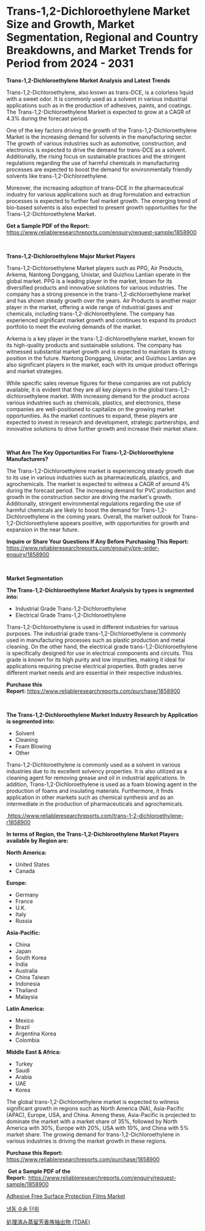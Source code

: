 <p><h1>Trans-1,2-Dichloroethylene Market Size and Growth, Market Segmentation, Regional and Country Breakdowns, and Market Trends for Period from 2024 -  2031</h1></p><p><strong>Trans-1,2-Dichloroethylene Market Analysis and Latest Trends</strong></p>
<p><p>Trans-1,2-Dichloroethylene, also known as trans-DCE, is a colorless liquid with a sweet odor. It is commonly used as a solvent in various industrial applications such as in the production of adhesives, paints, and coatings. The Trans-1,2-Dichloroethylene Market is expected to grow at a CAGR of 4.3% during the forecast period.</p><p>One of the key factors driving the growth of the Trans-1,2-Dichloroethylene Market is the increasing demand for solvents in the manufacturing sector. The growth of various industries such as automotive, construction, and electronics is expected to drive the demand for trans-DCE as a solvent. Additionally, the rising focus on sustainable practices and the stringent regulations regarding the use of harmful chemicals in manufacturing processes are expected to boost the demand for environmentally friendly solvents like trans-1,2-Dichloroethylene.</p><p>Moreover, the increasing adoption of trans-DCE in the pharmaceutical industry for various applications such as drug formulation and extraction processes is expected to further fuel market growth. The emerging trend of bio-based solvents is also expected to present growth opportunities for the Trans-1,2-Dichloroethylene Market.</p></p>
<p><strong>Get a Sample PDF of the Report:&nbsp;</strong> <a href="https://www.reliableresearchreports.com/enquiry/request-sample/1858900">https://www.reliableresearchreports.com/enquiry/request-sample/1858900</a></p>
<p>&nbsp;</p>
<p><strong>Trans-1,2-Dichloroethylene Major Market Players</strong></p>
<p><p>Trans-1,2-Dichloroethylene Market players such as PPG, Air Products, Arkema, Nantong Donggang, Unistar, and Guizhou Lantian operate in the global market. PPG is a leading player in the market, known for its diversified products and innovative solutions for various industries. The company has a strong presence in the trans-1,2-dichloroethylene market and has shown steady growth over the years. Air Products is another major player in the market, offering a wide range of industrial gases and chemicals, including trans-1,2-dichloroethylene. The company has experienced significant market growth and continues to expand its product portfolio to meet the evolving demands of the market.</p><p>Arkema is a key player in the trans-1,2-dichloroethylene market, known for its high-quality products and sustainable solutions. The company has witnessed substantial market growth and is expected to maintain its strong position in the future. Nantong Donggang, Unistar, and Guizhou Lantian are also significant players in the market, each with its unique product offerings and market strategies.</p><p>While specific sales revenue figures for these companies are not publicly available, it is evident that they are all key players in the global trans-1,2-dichloroethylene market. With increasing demand for the product across various industries such as chemicals, plastics, and electronics, these companies are well-positioned to capitalize on the growing market opportunities. As the market continues to expand, these players are expected to invest in research and development, strategic partnerships, and innovative solutions to drive further growth and increase their market share.</p></p>
<p>&nbsp;</p>
<p><strong>What Are The Key Opportunities For Trans-1,2-Dichloroethylene Manufacturers?</strong></p>
<p><p>The Trans-1,2-Dichloroethylene market is experiencing steady growth due to its use in various industries such as pharmaceuticals, plastics, and agrochemicals. The market is expected to witness a CAGR of around 4% during the forecast period. The increasing demand for PVC production and growth in the construction sector are driving the market's growth. Additionally, stringent environmental regulations regarding the use of harmful chemicals are likely to boost the demand for Trans-1,2-Dichloroethylene in the coming years. Overall, the market outlook for Trans-1,2-Dichloroethylene appears positive, with opportunities for growth and expansion in the near future.</p></p>
<p><strong>Inquire or Share Your Questions If Any Before Purchasing This Report:</strong> <a href="https://www.reliableresearchreports.com/enquiry/pre-order-enquiry/1858900">https://www.reliableresearchreports.com/enquiry/pre-order-enquiry/1858900</a></p>
<p>&nbsp;</p>
<p><strong>Market Segmentation</strong></p>
<p><strong>The Trans-1,2-Dichloroethylene Market Analysis by types is segmented into:</strong></p>
<p><ul><li>Industrial Grade Trans-1,2-Dichloroethylene</li><li>Electrical Grade Trans-1,2-Dichloroethylene</li></ul></p>
<p><p>Trans-1,2-Dichloroethylene is used in different industries for various purposes. The industrial grade trans-1,2-Dichloroethylene is commonly used in manufacturing processes such as plastic production and metal cleaning. On the other hand, the electrical grade trans-1,2-Dichloroethylene is specifically designed for use in electrical components and circuits. This grade is known for its high purity and low impurities, making it ideal for applications requiring precise electrical properties. Both grades serve different market needs and are essential in their respective industries.</p></p>
<p><strong>Purchase this Report:&nbsp;</strong><a href="https://www.reliableresearchreports.com/purchase/1858900">https://www.reliableresearchreports.com/purchase/1858900</a></p>
<p>&nbsp;</p>
<p><strong>The Trans-1,2-Dichloroethylene Market Industry Research by Application is segmented into:</strong></p>
<p><ul><li>Solvent</li><li>Cleaning</li><li>Foam Blowing</li><li>Other</li></ul></p>
<p><p>Trans-1,2-Dichloroethylene is commonly used as a solvent in various industries due to its excellent solvency properties. It is also utilized as a cleaning agent for removing grease and oil in industrial applications. In addition, Trans-1,2-Dichloroethylene is used as a foam blowing agent in the production of foams and insulating materials. Furthermore, it finds application in other markets such as chemical synthesis and as an intermediate in the production of pharmaceuticals and agrochemicals.</p></p>
<p><a href="https://www.reliableresearchreports.com/trans-1-2-dichloroethylene-r1858900">&nbsp;https://www.reliableresearchreports.com/trans-1-2-dichloroethylene-r1858900</a></p>
<p><strong>In terms of Region, the Trans-1,2-Dichloroethylene Market Players available by Region are:</strong></p>
<p>
    <p> <strong> North America: </strong>
        <ul>
            <li>United States</li>
            <li>Canada</li>
        </ul>
        </p> 
    <p> <strong> Europe: </strong>
        <ul>
            <li>Germany</li>
            <li>France</li>
            <li>U.K.</li>
            <li>Italy</li>
            <li>Russia</li>
        </ul>
        </p> 
    <p> <strong> Asia-Pacific: </strong>
        <ul>
            <li>China</li>
            <li>Japan</li>
            <li>South Korea</li>
            <li>India</li>
            <li>Australia</li>
            <li>China Taiwan</li>
            <li>Indonesia</li>
            <li>Thailand</li>
            <li>Malaysia</li>
        </ul>
        </p> 
    <p> <strong> Latin America: </strong>
        <ul>
            <li>Mexico</li>
            <li>Brazil</li>
            <li>Argentina Korea</li>
            <li>Colombia</li>
        </ul>
        </p> 
    <p> <strong> Middle East & Africa: </strong>
        <ul>
            <li>Turkey</li>
            <li>Saudi</li>
            <li>Arabia</li>
            <li>UAE</li>
            <li>Korea</li>
        </ul>
    </p>
    </p>
<p><p>The global trans-1,2-Dichloroethylene market is expected to witness significant growth in regions such as North America (NA), Asia-Pacific (APAC), Europe, USA, and China. Among these, Asia-Pacific is projected to dominate the market with a market share of 35%, followed by North America with 30%, Europe with 20%, USA with 10%, and China with 5% market share. The growing demand for trans-1,2-Dichloroethylene in various industries is driving the market growth in these regions.</p></p>
<p><strong>Purchase this Report: </strong><a href="https://www.reliableresearchreports.com/purchase/1858900">https://www.reliableresearchreports.com/purchase/1858900</a></p>
<p>&nbsp;<strong>Get a Sample PDF of the Report:&nbsp;&nbsp;</strong><a href="https://www.reliableresearchreports.com/enquiry/request-sample/1858900">https://www.reliableresearchreports.com/enquiry/request-sample/1858900</a></p>
<p><strong></strong></p>
<p><p><a href="https://github.com/sosoelmasry38/Market-Research-Report-List-1/blob/main/adhesive-free-surface-protection-films-market.md">Adhesive Free Surface Protection Films Market</a></p><p><a href="https://medium.com/@boydsmitham726/2024%EB%85%84%EB%B6%80%ED%84%B0-2031%EB%85%84%EA%B9%8C%EC%A7%80%EC%9D%98-cryosurgery-%EC%9E%A5%EC%B9%98-%EC%8B%9C%EC%9E%A5-%EC%A0%84%EB%A7%9D-%EB%B0%8F-%EC%98%88%EC%B8%A1-fcef1b50dd49">냉동 수술 단위</a></p><p><a href="https://github.com/WhitneyMurphy1982/Market-Research-Report-List-1/blob/main/7771687138517.md">処理済み蒸留芳香族抽出物 (TDAE)</a></p></p>